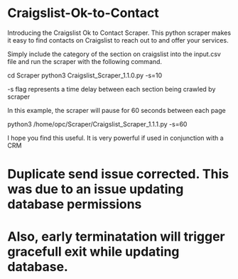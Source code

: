 # Craigslist-Ok-to-Contact

Introducing the Craigslist Ok to Contact Scraper. This python scraper makes it easy to find contacts on Craigslist to reach out to and offer your services.

Simply include the category of the section on craigslist into the input.csv file and run the scraper with the following command. 

cd Scraper
python3 Craigslist_Scraper_1.1.0.py -s=10

-s flag represents a time delay between each section being crawled by scraper

In this example, the scraper will pause for 60 seconds between each page

python3 /home/opc/Scraper/Craigslist_Scraper_1.1.1.py -s=60

I hope you find this useful. It is very powerful if used in conjunction with a CRM


# Duplicate send issue corrected. This was due to an issue updating database permissions
# Also, early terminatation will trigger gracefull exit while updating database. 
